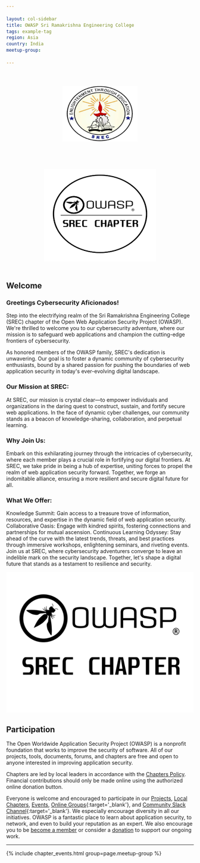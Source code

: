 ```yaml
---

layout: col-sidebar
title: OWASP Sri Ramakrishna Engineering College
tags: example-tag
region: Asia
country: India
meetup-group:

---
```

<p align="center">
  <img src="assets/images/srec-logo.png" height = "150" width="200" style="margin: 35px; margin-top: 40px; margin-bottom: 50px;"/>
  <img src="assets/images/OWASP Circle logo.png" height = "250" width="300" style="margin: 35px; margin-top: 20px; margin-bottom: 20px;"/>
</p>

## Welcome
### Greetings Cybersecurity Aficionados!

Step into the electrifying realm of the Sri Ramakrishna Engineering College (SREC) chapter of the Open Web Application Security Project (OWASP). We're thrilled to welcome you to our cybersecurity adventure, where our mission is to safeguard web applications and champion the cutting-edge frontiers of cybersecurity.

As honored members of the OWASP family, SREC's dedication is unwavering. Our goal is to foster a dynamic community of cybersecurity enthusiasts, bound by a shared passion for pushing the boundaries of web application security in today's ever-evolving digital landscape.

### Our Mission at SREC:

At SREC, our mission is crystal clear—to empower individuals and organizations in the daring quest to construct, sustain, and fortify secure web applications. In the face of dynamic cyber challenges, our community stands as a beacon of knowledge-sharing, collaboration, and perpetual learning.

### Why Join Us:

Embark on this exhilarating journey through the intricacies of cybersecurity, where each member plays a crucial role in fortifying our digital frontiers. At SREC, we take pride in being a hub of expertise, uniting forces to propel the realm of web application security forward. Together, we forge an indomitable alliance, ensuring a more resilient and secure digital future for all.

### What We Offer:

Knowledge Summit: Gain access to a treasure trove of information, resources, and expertise in the dynamic field of web application security.
Collaborative Oasis: Engage with kindred spirits, fostering connections and partnerships for mutual ascension.
Continuous Learning Odyssey: Stay ahead of the curve with the latest trends, threats, and best practices through immersive workshops, enlightening seminars, and riveting events.
Join us at SREC, where cybersecurity adventurers converge to leave an indelible mark on the security landscape. Together, let's shape a digital future that stands as a testament to resilience and security.

<img src="assets/images/OWASP Srec Chapter.png">

## Participation
The Open Worldwide Application Security Project (OWASP) is a nonprofit foundation that works to improve the security of software. All of our projects, tools, documents, forums, and chapters are free and open to anyone interested in improving application security. 

Chapters are led by local leaders in accordance with the [Chapters Policy](/www-policy/operational/chapters). Financial contributions should only be made online using the authorized online donation button. 

Everyone is welcome and encouraged to participate in our [Projects](/projects/), [Local Chapters](/chapters/), [Events](/events/), [Online Groups](https://groups.google.com/a/owasp.com/){:target='_blank'}, and [Community Slack Channel](https://owasp.slack.com/){:target='_blank'}. We especially encourage diversity in all our initiatives. OWASP is a fantastic place to learn about application security, to network, and even to build your reputation as an expert. We also encourage you to be [become a member](/membership/) or consider a [donation](/donate/) to support our ongoing work.

<!-- Next Meeting/Event <!-- You should keep this section as it will populate your meetup events -->
---------------------
{% include chapter_events.html group=page.meetup-group %}
 


<!-- You should delete this comment

Standard Chapter Page Template
This is an example of a Project or Chapter page.
Please change these items to indicate the actual information you wish to present. In addition to this information, the 'front-matter' above the text should be modified to reflect your actual information.  An explanation of each of the front-matter items is below:

{front matter for this file}

```
- layout: This is the layout used by project and chapter pages.  You should leave this value as col-sidebar
- title: This is the title of your project or chapter page, usually the name.  For example, OWASP Zed Attack Proxy or OWASP Baltimore
- tags: This is a space-delimited list of tags you associate with your project or chapter.  If you are using tabs, at least one of these tags should be unique in order to be used in the tabs files (an example tab is included in this repo) 
- region: This is the region you are in according to our data
```

{copy for this file (index.md)}
Replace the text above the commented area with your information in the format below:
```
## Welcome
Include some information here about your chapter

## Participation
The Open Worldwide Application Security Project (OWASP) is a nonprofit foundation that works to improve the security of software. All of our projects ,tools, documents, forums, and chapters are free and open to anyone interested in improving application security. 

Chapters are led by local leaders in accordance with the [Chapter Leader Handbook](/www-policy/rules-of-procedure/chapter-handbook). Financial contributions should only be made online using the authorized online donation button. To be a SPEAKER at ANY OWASP Chapter in the world simply review the [speaker agreement](/www-policy/speaker-agreement) and then contact the local chapter leader with details of what OWASP Project, independent research, or related software security topic you would like to present.

Everyone is welcome and encouraged to participate in our [Projects](/projects), [Local Chapters](/chapters), [Events](/events), [Online Groups](https://groups.google.com/a/owasp.com/){:target='_blank'}, and [Community Slack Channel](https://owasp.slack.com/){:target='_blank'}. We especially encourage diversity in all our initiatives. OWASP is a fantastic place to learn about application security, to network, and even to build your reputation as an expert. We also encourage you to be [become a member](/membership) or consider a [donation](/donate) to support our ongoing work.

## Next Meeting/Event
---------------------
{% comment %}
{% include chapter_events.html group=page.meetup-group %}
{% endcomment %}

```
{info.md}

This separate file is where you should place links to your Google Group and Meetup page. It will be automatically rendered in the column sidebar.

{leaders.md}

Another separate file that should simply include each leaders name with mailto link as a list. It will also be automatically rendered in the column sidebar.

-->
